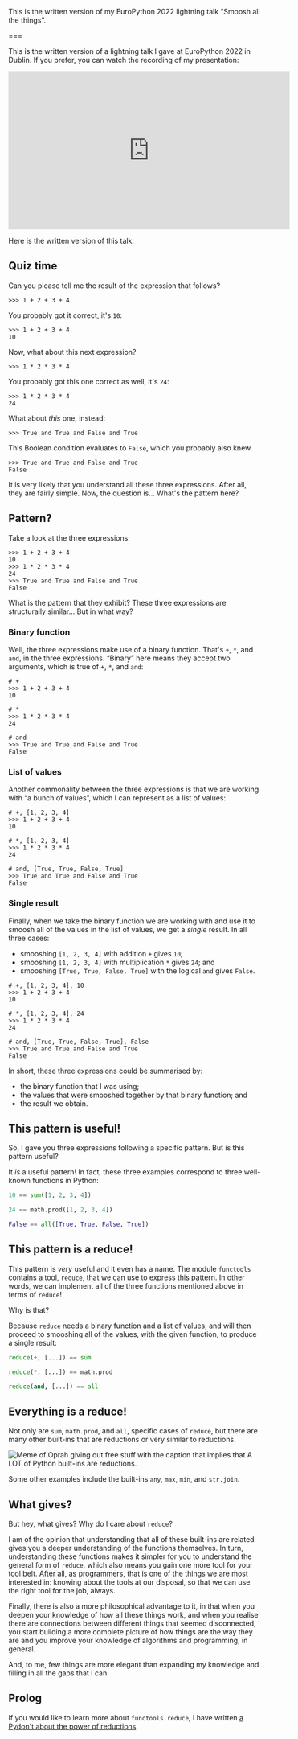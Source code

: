 This is the written version of my EuroPython 2022 lightning talk “Smoosh all the things”.

===

This is the written version of a lightning talk I gave at EuroPython 2022 in Dublin.
If you prefer, you can watch the recording of my presentation:

<iframe width="560" height="315" src="https://www.youtube-nocookie.com/embed/YeH7CwruEUs" title="YouTube video player" frameborder="0" allow="accelerometer; autoplay; clipboard-write; encrypted-media; gyroscope; picture-in-picture" allowfullscreen></iframe>

Here is the written version of this talk:

## Quiz time

Can you please tell me the result of the expression that follows?

```pycon
>>> 1 + 2 + 3 + 4
```

You probably got it correct, it's `10`:

```pycon
>>> 1 + 2 + 3 + 4
10
```

Now, what about this next expression?

```pycon
>>> 1 * 2 * 3 * 4
```

You probably got this one correct as well, it's `24`:

```pycon
>>> 1 * 2 * 3 * 4
24
```

What about _this_ one, instead:

```pycon
>>> True and True and False and True
```

This Boolean condition evaluates to `False`, which you probably also knew.

```pycon
>>> True and True and False and True
False
```

It is very likely that you understand all these three expressions.
After all, they are fairly simple.
Now, the question is...
What's the pattern here?


## Pattern?

Take a look at the three expressions:

```pycon
>>> 1 + 2 + 3 + 4
10
>>> 1 * 2 * 3 * 4
24
>>> True and True and False and True
False
```

What is the pattern that they exhibit?
These three expressions are structurally similar...
But in what way?


### Binary function

Well, the three expressions make use of a binary function.
That's `+`, `*`, and `and`, in the three expressions.
“Binary” here means they accept two arguments,
which is true of `+`, `*`, and `and`:

```pycon
# +
>>> 1 + 2 + 3 + 4
10

# *
>>> 1 * 2 * 3 * 4
24

# and
>>> True and True and False and True
False
```


### List of values

Another commonality between the three expressions is that we are working with “a bunch of values”,
which I can represent as a list of values:

```pycon
# +, [1, 2, 3, 4]
>>> 1 + 2 + 3 + 4
10

# *, [1, 2, 3, 4]
>>> 1 * 2 * 3 * 4
24

# and, [True, True, False, True]
>>> True and True and False and True
False
```


### Single result

Finally, when we take the binary function we are working with and use it to smoosh all of the values in the list of values,
we get a _single_ result.
In all three cases:

 - smooshing `[1, 2, 3, 4]` with addition `+` gives `10`;
 - smooshing `[1, 2, 3, 4]` with multiplication `*` gives `24`; and
 - smooshing `[True, True, False, True]` with the logical `and` gives `False`.

```pycon
# +, [1, 2, 3, 4], 10
>>> 1 + 2 + 3 + 4
10

# *, [1, 2, 3, 4], 24
>>> 1 * 2 * 3 * 4
24

# and, [True, True, False, True], False
>>> True and True and False and True
False
```

In short, these three expressions could be summarised by:

 - the binary function that I was using;
 - the values that were smooshed together by that binary function; and
 - the result we obtain.


## This pattern is useful!

So, I gave you three expressions following a specific pattern.
But is this pattern useful?

It _is_ a useful pattern!
In fact, these three examples correspond to three well-known functions in Python:

```py
10 == sum([1, 2, 3, 4])

24 == math.prod([1, 2, 3, 4])

False == all([True, True, False, True])
```


## This pattern is a reduce!

This pattern is _very_ useful and it even has a name.
The module `functools` contains a tool, `reduce`, that we can use to express this pattern.
In other words, we can implement all of the three functions mentioned above in terms of `reduce`!

Why is that?

Because `reduce` needs a binary function and a list of values,
and will then proceed to smooshing all of the values,
with the given function, to produce a single result:

```py
reduce(+, [...]) == sum

reduce(*, [...]) == math.prod

reduce(and, [...]) == all
```


## Everything is a reduce!

Not only are `sum`, `math.prod`, and `all`, specific cases of `reduce`,
but there are many other built-ins that are reductions or very similar to reductions.

![Meme of Oprah giving out free stuff with the caption that implies that A LOT of Python built-ins are reductions.](_oprah.png "Oprah giving out reduce's.")

Some other examples include the built-ins `any`, `max`, `min`, and `str.join`.


## What gives?

But hey, what gives?
Why do I care about `reduce`?

I am of the opinion that understanding that all of these built-ins are related gives you a deeper understanding of the functions themselves.
In turn, understanding these functions makes it simpler for you to understand the general form of `reduce`,
which also means you gain one more tool for your tool belt.
After all, as programmers, that is one of the things we are most interested in:
knowing about the tools at our disposal, so that we can use the right tool for the job, always.

Finally, there is also a more philosophical advantage to it,
in that when you deepen your knowledge of how all these things work,
and when you realise there are connections between different things that seemed disconnected,
you start building a more complete picture of how things are the way they are and you improve your knowledge of algorithms and programming, in general.

And, to me, few things are more elegant than expanding my knowledge and filling in all the gaps that I can.


## Prolog

If you would like to learn more about `functools.reduce`,
I have written [a Pydon't about the power of reductions](/blog/pydonts/the-power-of-reduce).
